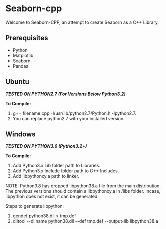 # Seaborn-cpp  
Welcome to Seaborn-CPP, an attempt to create Seaborn as a C++ Library.  
  
## Prerequisites  
* Python  
* Matplotlib  
* Seaborn  
* Pandas  
  
## Ubuntu  
***TESTED ON PYTHON2.7 (For Versions Below Python3.2)***  
  
**To Compile:**  
1) g++ filename.cpp -I/usr/lib/python2.7/Python.h -lpython2.7.  
2) You can replace python2.7 with your installed version.  
  
  
## Windows  
***TESTED ON PYTHON3.6 (Python3.2+)***  

**To Compile:**  
1) Add Python3.x Lib folder path to Libraries.  
2) Add Python3.x Include folder path to C++ Includes.  
3) Add libpythonxy.a path to linker.  
  
NOTE: Python3.8 has dropped libpython38.a file from the main distribution. The previous versions should contain a libpythonxy.a in /libs folder. Incase, libpython does not exist, it can be generated.  
  
Steps to generate libpython:  
1) gendef python38.dll > tmp.def  
2) dlltool --dllname python38.dll --def tmp.def --output-lib libpython38.a  
  
